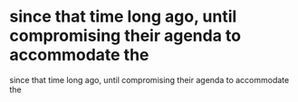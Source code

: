 # since that time long ago, until compromising their agenda to accommodate the

since that time long ago, until compromising their agenda to accommodate the